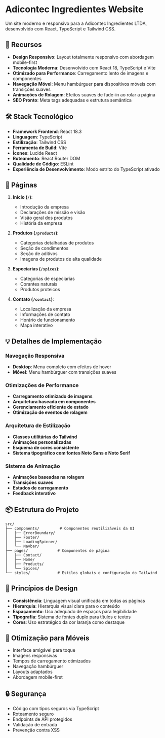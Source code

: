 # Adicontec Ingredientes Website

Um site moderno e responsivo para a Adicontec Ingredientes LTDA, desenvolvido com React, TypeScript e Tailwind CSS.

## 🚀 Recursos

- **Design Responsivo**: Layout totalmente responsivo com abordagem mobile-first
- **Tecnologia Moderna**: Desenvolvido com React 18, TypeScript e Vite
- **Otimizado para Performance**: Carregamento lento de imagens e componentes
- **Navegação Móvel**: Menu hambúrguer para dispositivos móveis com transições suaves
- **Animações de Rolagem**: Efeitos suaves de fade-in ao rolar a página
- **SEO Pronto**: Meta tags adequadas e estrutura semântica

## 🛠 Stack Tecnológico

- **Framework Frontend**: React 18.3
- **Linguagem**: TypeScript
- **Estilização**: Tailwind CSS
- **Ferramenta de Build**: Vite
- **Ícones**: Lucide React
- **Roteamento**: React Router DOM
- **Qualidade de Código**: ESLint
- **Experiência de Desenvolvimento**: Modo estrito do TypeScript ativado

## 📱 Páginas

1. **Início (`/`)**:

   - Introdução da empresa
   - Declarações de missão e visão
   - Visão geral dos produtos
   - História da empresa

2. **Produtos (`/products`)**:

   - Categorias detalhadas de produtos
   - Seção de condimentos
   - Seção de aditivos
   - Imagens de produtos de alta qualidade

3. **Especiarias (`/spices`)**:

   - Categorias de especiarias
   - Corantes naturais
   - Produtos proteicos

4. **Contato (`/contact`)**:
   - Localização da empresa
   - Informações de contato
   - Horário de funcionamento
   - Mapa interativo

## 💡 Detalhes de Implementação

### Navegação Responsiva

- **Desktop**: Menu completo com efeitos de hover
- **Móvel**: Menu hambúrguer com transições suaves

### Otimizações de Performance

- **Carregamento otimizado de imagens**
- **Arquitetura baseada em componentes**
- **Gerenciamento eficiente de estado**
- **Otimização de eventos de rolagem**

### Arquitetura de Estilização

- **Classes utilitárias do Tailwind**
- **Animações personalizadas**
- **Esquema de cores consistente**
- **Sistema tipográfico com fontes Noto Sans e Noto Serif**

### Sistema de Animação

- **Animações baseadas na rolagem**
- **Transições suaves**
- **Estados de carregamento**
- **Feedback interativo**

## 📦 Estrutura do Projeto

```
src/
├── components/         # Componentes reutilizáveis da UI
│   ├── ErrorBoundary/
│   ├── Footer/
│   ├── LoadingSpinner/
│   └── Navbar/
├── pages/             # Componentes de página
│   ├── Contact/
│   ├── Home/
│   ├── Products/
│   └── Spices/
└── styles/            # Estilos globais e configuração do Tailwind
```

## 🎨 Princípios de Design

- **Consistência**: Linguagem visual unificada em todas as páginas
- **Hierarquia**: Hierarquia visual clara para o conteúdo
- **Espaçamento**: Uso adequado de espaços para legibilidade
- **Tipografia**: Sistema de fontes duplo para títulos e textos
- **Cores**: Uso estratégico da cor laranja como destaque

## 📱 Otimização para Móveis

- Interface amigável para toque
- Imagens responsivas
- Tempos de carregamento otimizados
- Navegação hambúrguer
- Layouts adaptados
- Abordagem mobile-first

## 🔒 Segurança

- Código com tipos seguros via TypeScript
- Roteamento seguro
- Endpoints de API protegidos
- Validação de entrada
- Prevenção contra XSS
